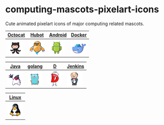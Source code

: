 # computing-mascots-pixelart-icons
Cute animated pixelart icons of major computing related mascots.

| [Octocat](https://octodex.github.com/) | [Hubot](https://hubot.github.com/) | [Android](https://www.android.com/) | [Docker](https://www.docker.com/) |
| ------------- | ------------- | ------------- | ------------- |
| ![Octocat](./octocat.gif) | ![Hubot](./hubot.gif) | ![Android](./android.gif) | ![Docker](./docker.gif) |

| [Java](https://golang.org/) | [golang](https://golang.org/) | [D](https://dlang.org/) | [Jenkins](https://jenkins.io/) |
| ------------- | ------------- | ------------- | ------------- |
| ![Java](./java.gif) | ![Golang](./golang.gif) | ![D](./d.gif) | ![Jenkins](./jenkins.gif) |

| [Linux](https://www.linuxfoundation.org/) |
| ------------- |
| ![Linux](./linux.gif) |


